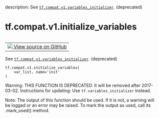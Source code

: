 description: See <a href="../../../tf/compat/v1/variables_initializer.md"><code>tf.compat.v1.variables_initializer</code></a>. (deprecated)

<div itemscope itemtype="http://developers.google.com/ReferenceObject">
<meta itemprop="name" content="tf.compat.v1.initialize_variables" />
<meta itemprop="path" content="Stable" />
</div>

# tf.compat.v1.initialize_variables

<!-- Insert buttons and diff -->

<table class="tfo-notebook-buttons tfo-api nocontent" align="left">
<td>
  <a target="_blank" href="https://github.com/tensorflow/tensorflow/blob/r2.3/tensorflow/python/ops/variables.py#L3271-L3276">
    <img src="https://www.tensorflow.org/images/GitHub-Mark-32px.png" />
    View source on GitHub
  </a>
</td>
</table>



See <a href="../../../tf/compat/v1/variables_initializer.md"><code>tf.compat.v1.variables_initializer</code></a>. (deprecated)

<pre class="devsite-click-to-copy prettyprint lang-py tfo-signature-link">
<code>tf.compat.v1.initialize_variables(
    var_list, name='init'
)
</code></pre>



<!-- Placeholder for "Used in" -->

Warning: THIS FUNCTION IS DEPRECATED. It will be removed after 2017-03-02.
Instructions for updating:
Use `tf.variables_initializer` instead.

Note: The output of this function should be used. If it is not, a warning will be logged or an error may be raised. To mark the output as used, call its .mark_used() method.